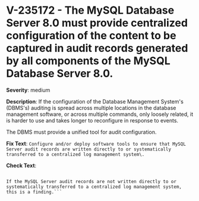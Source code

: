# V-235172 - The MySQL Database Server 8.0 must provide centralized configuration of the content to be captured in audit records generated by all components of the MySQL Database Server 8.0.

**Severity**: medium

**Description**:
If the configuration of the Database Management System's (DBMS's) auditing is spread across multiple locations in the database management software, or across multiple commands, only loosely related, it is harder to use and takes longer to reconfigure in response to events.

The DBMS must provide a unified tool for audit configuration.

**Fix Text**:
```Configure and/or deploy software tools to ensure that MySQL Server audit records are written directly to or systematically transferred to a centralized log management system\.```

**Check Text**:
```Review the system documentation for a description of how audit records are off-loaded and how local audit log space is managed. 

If the MySQL Server audit records are not written directly to or systematically transferred to a centralized log management system, this is a finding.```
